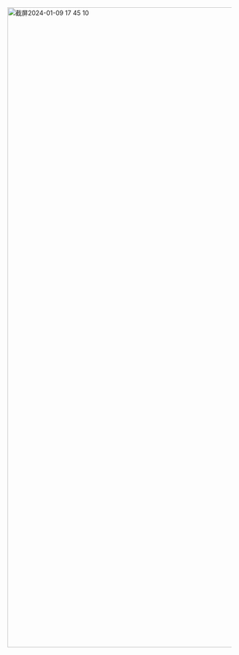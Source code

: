 <img width="1440" alt="截屏2024-01-09 17 45 10" src="https://github.com/Wyybf/Tesla---D6/assets/112360808/1f8b3df2-6e65-4222-b864-5fc442cf53d0">
